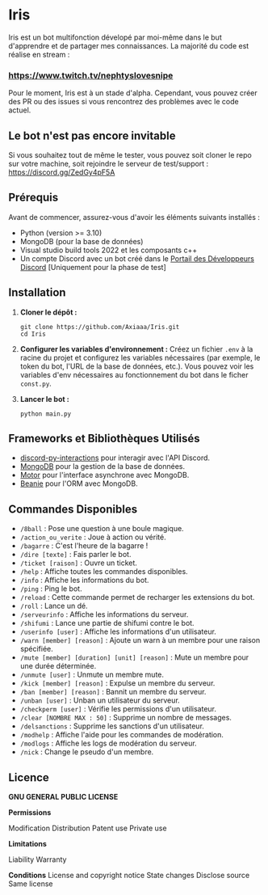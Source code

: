 # Iris

Iris est un bot multifonction dévelopé par moi-même dans le but d'apprendre et de partager mes connaissances.
La majorité du code est réalise en stream :

### https://www.twitch.tv/nephtyslovesnipe

Pour le moment, Iris est à un stade d'alpha. Cependant, vous pouvez créer des PR ou des issues si vous rencontrez des problèmes avec le code actuel.

## Le bot n'est pas encore invitable
Si vous souhaitez tout de même le tester, vous pouvez soit cloner le repo sur votre machine, soit rejoindre le serveur de test/support : https://discord.gg/ZedGy4pF5A

## Prérequis

Avant de commencer, assurez-vous d'avoir les éléments suivants installés :

- Python (version >= 3.10)
- MongoDB (pour la base de données)
- Visual studio build tools 2022 et les composants c++
- Un compte Discord avec un bot créé dans le [Portail des Développeurs Discord](https://discord.com/developers/applications) [Uniquement pour la phase de test]

## Installation

1. **Cloner le dépôt :**

   ```
   git clone https://github.com/Axiaaa/Iris.git
   cd Iris
   ```

2. **Configurer les variables d'environnement :**
   Créez un fichier `.env` à la racine du projet et configurez les variables nécessaires (par exemple, le token du bot, l'URL de la base de données, etc.).
   Vous pouvez voir les variables d'env nécessaires au fonctionnement du bot dans le ficher `const.py`.

4. **Lancer le bot :**
   ```
   python main.py
   ```

## Frameworks et Bibliothèques Utilisés

- [discord-py-interactions](https://github.com/discord-py-interactions/discord-py-interactions) pour interagir avec l'API Discord.
- [MongoDB](https://www.mongodb.com/) pour la gestion de la base de données.
- [Motor](https://motor.readthedocs.io/en/stable/) pour l'interface asynchrone avec MongoDB.
- [Beanie](https://roman-right.github.io/beanie/) pour l'ORM avec MongoDB.

## Commandes Disponibles

- `/8ball` : Pose une question à une boule magique.
- `/action_ou_verite` : Joue à action ou vérité.
- `/bagarre` : C'est l'heure de la bagarre !
- `/dire [texte]` : Fais parler le bot.
- `/ticket [raison]` : Ouvre un ticket.
- `/help` : Affiche toutes les commandes disponibles.
- `/info` : Affiche les informations du bot.
- `/ping` : Ping le bot.
- `/reload` : Cette commande permet de recharger les extensions du bot.
- `/roll` : Lance un dé.
- `/serveurinfo` : Affiche les informations du serveur.
- `/shifumi` : Lance une partie de shifumi contre le bot.
- `/userinfo [user]` : Affiche les informations d'un utilisateur.
- `/warn [member] [reason]` : Ajoute un warn à un membre pour une raison spécifiée.
- `/mute [member] [duration] [unit] [reason]` : Mute un membre pour une durée déterminée.
- `/unmute [user]` : Unmute un membre mute.
- `/kick [member] [reason]` : Expulse un membre du serveur.
- `/ban [member] [reason]` : Bannit un membre du serveur.
- `/unban [user]` : Unban un utilisateur du serveur.
- `/checkperm [user]` : Vérifie les permissions d'un utilisateur.
- `/clear [NOMBRE MAX : 50]` : Supprime un nombre de messages.
- `/delsanctions` : Supprime les sanctions d'un utilisateur.
- `/modhelp` : Affiche l'aide pour les commandes de modération.
- `/modlogs` : Affiche les logs de modération du serveur.
- `/nick` : Change le pseudo d'un membre.

## Licence

**GNU GENERAL PUBLIC LICENSE**

**Permissions**

Modification
Distribution
Patent use
Private use

**Limitations**

Liability
Warranty

**Conditions**
License and copyright notice
State changes
Disclose source
Same license
